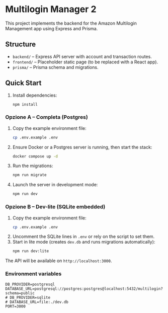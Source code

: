 # Multilogin Manager 2

This project implements the backend for the Amazon Multilogin Management app using Express and Prisma.

## Structure

- `backend/` – Express API server with account and transaction routes.
- `frontend/` – Placeholder static page (to be replaced with a React app).
- `prisma/` – Prisma schema and migrations.

## Quick Start

1. Install dependencies:
   ```bash
   npm install
   ```

### Opzione A – Completa (Postgres)
1. Copy the example environment file:
   ```bash
   cp .env.example .env
   ```
2. Ensure Docker or a Postgres server is running, then start the stack:
   ```bash
   docker compose up -d
   ```
3. Run the migrations:
   ```bash
   npm run migrate
   ```
4. Launch the server in development mode:
   ```bash
   npm run dev
   ```

### Opzione B – Dev-lite (SQLite embedded)
1. Copy the example environment file:
   ```bash
   cp .env.example .env
   ```
2. Uncomment the SQLite lines in `.env` or rely on the script to set them.
3. Start in lite mode (creates `dev.db` and runs migrations automatically):
   ```bash
   npm run dev:lite
   ```

The API will be available on `http://localhost:3000`.

### Environment variables

```
DB_PROVIDER=postgresql
DATABASE_URL=postgresql://postgres:postgres@localhost:5432/multilogin?schema=public
# DB_PROVIDER=sqlite
# DATABASE_URL=file:./dev.db
PORT=3000
```
